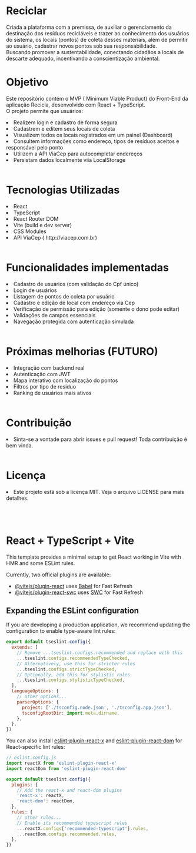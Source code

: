 # Reciclar

Criada a plataforma com a premissa, de auxiliar o gerenciamento da destinação dos
resíduos recicláveis e trazer ao conhecimento dos usuários do sistema, os locais (pontos) de coleta desses materiais, além de permitir ao usuário, cadastrar novos pontos sob sua responsabilidade.<br>
Buscando promover a sustentabilidade, conectando cidadãos a locais de descarte adequado, incentivando a conscientização ambiental.

# Objetivo

Este repositório contém o MVP ( Minimum Viable Product) do Front-End da aplicação Recicla, desenvolvido com React + TypeScript.<br>
O projeto permite que usuários:
<li> Realizem  login e cadastro de forma segura </li>
<li> Cadastrem e editem seus locais de coleta </li>
<li> Visualizem todos os locais registrados em um painel (Dashboard) </li>
<li> Consultem informações como endereço, tipos de resíduos aceitos e responsável pelo ponto </li>
<li> Utilizem a API ViaCep para autocompletar endereços </li>
<li> Persistam dados localmente viia LocalStorage </li><br>

# Tecnologias Utilizadas
 
<li> React </li>
<li> TypeScript </li>
<li> React Router DOM </li>
<li> Vite (build e dev server) </li>
<li> CSS Modules </li>
<li> API ViaCep ( http://viacep.com.br) </li><br>

# Funcionalidades implementadas
<li> Cadastro de usuários (com validação do Cpf único) </li>
<li> Login de usuários </li>
<li> Listagem de pontos de coleta por usuário </li>
<li> Cadastro e edição de local com endereço via Cep </li>
<li> Verificação de permissão para edição (somente o dono pode editar) </li>
<li> Validações de campos essenciais </li>
<li> Navegação protegida com autenticação simulada </li><br>

# Próximas melhorias (FUTURO)
<li> Integração com backend real </li>
<li> Autenticação com JWT </li>
<li> Mapa interativo com localização do pontos </li>
<li> Filtros por tipo de residuo </li>
<li> Ranking de usuários mais ativos </li><br>

# Contribuição

<li> Sinta-se a vontade para abrir issues e pull request! Toda contribuição é bem vinda.</li><br>

# Licença

<li> Este projeto está sob a licença MIT. Veja o arquivo LICENSE para mais detalhes. </li>
<br>
<br>
<br>

# React + TypeScript + Vite

This template provides a minimal setup to get React working in Vite with HMR and some ESLint rules.

Currently, two official plugins are available:

- [@vitejs/plugin-react](https://github.com/vitejs/vite-plugin-react/blob/main/packages/plugin-react) uses [Babel](https://babeljs.io/) for Fast Refresh
- [@vitejs/plugin-react-swc](https://github.com/vitejs/vite-plugin-react/blob/main/packages/plugin-react-swc) uses [SWC](https://swc.rs/) for Fast Refresh

## Expanding the ESLint configuration

If you are developing a production application, we recommend updating the configuration to enable type-aware lint rules:

```js
export default tseslint.config({
  extends: [
    // Remove ...tseslint.configs.recommended and replace with this
    ...tseslint.configs.recommendedTypeChecked,
    // Alternatively, use this for stricter rules
    ...tseslint.configs.strictTypeChecked,
    // Optionally, add this for stylistic rules
    ...tseslint.configs.stylisticTypeChecked,
  ],
  languageOptions: {
    // other options...
    parserOptions: {
      project: ['./tsconfig.node.json', './tsconfig.app.json'],
      tsconfigRootDir: import.meta.dirname,
    },
  },
})
```

You can also install [eslint-plugin-react-x](https://github.com/Rel1cx/eslint-react/tree/main/packages/plugins/eslint-plugin-react-x) and [eslint-plugin-react-dom](https://github.com/Rel1cx/eslint-react/tree/main/packages/plugins/eslint-plugin-react-dom) for React-specific lint rules:

```js
// eslint.config.js
import reactX from 'eslint-plugin-react-x'
import reactDom from 'eslint-plugin-react-dom'

export default tseslint.config({
  plugins: {
    // Add the react-x and react-dom plugins
    'react-x': reactX,
    'react-dom': reactDom,
  },
  rules: {
    // other rules...
    // Enable its recommended typescript rules
    ...reactX.configs['recommended-typescript'].rules,
    ...reactDom.configs.recommended.rules,
  },
})
```
